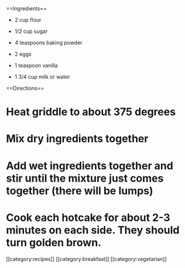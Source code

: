 ==Ingredients==

* 2 cup flour

* 1/2 cup sugar

* 4 teaspoons baking powder

* 2 eggs

* 1 teaspoon vanilla

* 1 3/4 cup milk or water

==Directions==

# Heat griddle to about 375 degrees
# Mix dry ingredients together
# Add wet ingredients together and stir until the mixture just comes together (there will be lumps)
# Cook each hotcake for about 2-3 minutes on each side. They should turn golden brown.

[[category:recipes]] [[category:breakfast]] [[category:vegetarian]]
